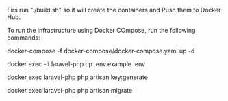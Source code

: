 Firs run "./build.sh" so it will create the containers and Push them to Docker Hub.

To run the infrastructure using Docker COmpose, run the following commands:

docker-compose -f docker-compose/docker-compose.yaml up -d

docker exec -it laravel-php cp .env.example .env

docker exec laravel-php php artisan key:generate

docker exec laravel-php php artisan migrate
